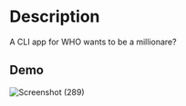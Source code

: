# Description

A CLI app for WHO wants to be a millionare?

## Demo

![Screenshot (289)](https://user-images.githubusercontent.com/67150257/137701749-cbe7e6c7-e8dd-45a2-ad6e-9f0aa8b63e3b.png)
